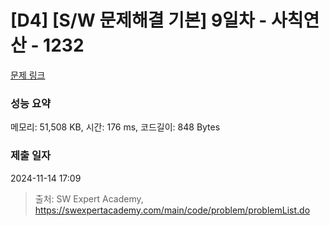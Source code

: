 # [D4] [S/W 문제해결 기본] 9일차 - 사칙연산 - 1232 

[문제 링크](https://swexpertacademy.com/main/code/problem/problemDetail.do?contestProbId=AV141J8KAIcCFAYD) 

### 성능 요약

메모리: 51,508 KB, 시간: 176 ms, 코드길이: 848 Bytes

### 제출 일자

2024-11-14 17:09



> 출처: SW Expert Academy, https://swexpertacademy.com/main/code/problem/problemList.do